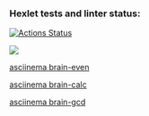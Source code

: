 ### Hexlet tests and linter status:
[![Actions Status](https://github.com/foxyfable/frontend-project-44/actions/workflows/hexlet-check.yml/badge.svg)](https://github.com/foxyfable/frontend-project-44/actions)

<a href="https://codeclimate.com/github/foxyfable/frontend-project-44/maintainability"><img src="https://api.codeclimate.com/v1/badges/299c2a241a5d3b5e9cae/maintainability" /></a>

<a href ="https://asciinema.org/a/Am3g2MeNzbxscSaCqVbH0BUBE">asciinema brain-even</a>

<a href ="https://asciinema.org/a/oxKF7RceF471MGu7SUOg9pj7c">asciinema brain-calc</a>

<a href ="https://asciinema.org/a/I33WtQr8t04sw6KveydF5qQdQ">asciinema brain-gcd</a>
